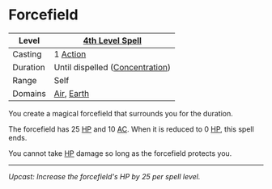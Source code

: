 # Forcefield

| Level    | [4th Level Spell](4th%20Level%20Spells.md)                                  |
| -------- | ---------------------------------------------------------------------------- |
| Casting  | 1 [Action](../../../../Game%20Procedures/Core%20Procedures/Action.md)        |
| Duration | Until dispelled ([Concentration](../../Concentration.md))                    |
| Range    | Self                                                                         |
| Domains  | [Air](../../Spell%20Domains/Air.md), [Earth](../../Spell%20Domains/Earth.md) |

You create a magical forcefield that surrounds you for the duration.

The forcefield has 25 [HP](../../../../Player%20Characters/Point%20Pools/Health%20Points.md) and 10 [AC](../../../../Player%20Characters/Derived%20Statistics/Armor%20Class.md). When it is reduced to 0 [HP](../../../../Player%20Characters/Point%20Pools/Health%20Points.md), this spell ends.

You cannot take [HP](../../../../Player%20Characters/Point%20Pools/Health%20Points.md) damage so long as the forcefield protects you.

---
*Upcast: Increase the forcefield's HP by 25 per spell level.*
